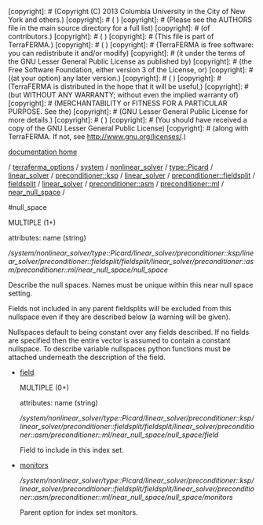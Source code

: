 [copyright]: # (Copyright (C) 2013 Columbia University in the City of New York and others.)
[copyright]: # ( )
[copyright]: # (Please see the AUTHORS file in the main source directory for a full list)
[copyright]: # (of contributors.)
[copyright]: # ( )
[copyright]: # (This file is part of TerraFERMA.)
[copyright]: # ( )
[copyright]: # (TerraFERMA is free software: you can redistribute it and/or modify)
[copyright]: # (it under the terms of the GNU Lesser General Public License as published by)
[copyright]: # (the Free Software Foundation, either version 3 of the License, or)
[copyright]: # ((at your option) any later version.)
[copyright]: # ( )
[copyright]: # (TerraFERMA is distributed in the hope that it will be useful,)
[copyright]: # (but WITHOUT ANY WARRANTY; without even the implied warranty of)
[copyright]: # (MERCHANTABILITY or FITNESS FOR A PARTICULAR PURPOSE. See the)
[copyright]: # (GNU Lesser General Public License for more details.)
[copyright]: # ( )
[copyright]: # (You should have received a copy of the GNU Lesser General Public License)
[copyright]: # (along with TerraFERMA. If not, see <http://www.gnu.org/licenses/>.)

[documentation home](https://github.com/terraferma/terraferma/wiki/Documentation)

/ [terraferma_options](../../../../../../../../../../../../../terraferma_options.md) / [system](../../../../../../../../../../../../system.md) / [nonlinear_solver](../../../../../../../../../../../nonlinear_solver.md) / [type::Picard](../../../../../../../../../../type__Picard.md) / [linear_solver](../../../../../../../../../linear_solver.md) / [preconditioner::ksp](../../../../../../../../preconditioner__ksp.md) / [linear_solver](../../../../../../../linear_solver.md) / [preconditioner::fieldsplit](../../../../../../preconditioner__fieldsplit.md) / [fieldsplit](../../../../../fieldsplit.md) / [linear_solver](../../../../linear_solver.md) / [preconditioner::asm](../../../preconditioner__asm.md) / [preconditioner::ml](../../preconditioner__ml.md) / [near_null_space](../near_null_space.md) /

#null_space

MULTIPLE (1+) 

attributes: name (string) 

*/system/nonlinear_solver/type::Picard/linear_solver/preconditioner::ksp/linear_solver/preconditioner::fieldsplit/fieldsplit/linear_solver/preconditioner::asm/preconditioner::ml/near_null_space/null_space*

Describe the null spaces.  Names must be unique within this near null space setting.

Fields not included in any parent fieldsplits will be excluded from this nullspace 
even if they are described below (a warning will be given).

Nullspaces default to being constant over any fields described.  If no fields are specified
then the entire vector is assumed to contain a constant nullspace.  To describe variable
nullspaces python functions must be attached underneath the description of the field.

* [field](null_space/field.md "child")

    MULTIPLE (0+) 

    attributes: name (string) 

    */system/nonlinear_solver/type::Picard/linear_solver/preconditioner::ksp/linear_solver/preconditioner::fieldsplit/fieldsplit/linear_solver/preconditioner::asm/preconditioner::ml/near_null_space/null_space/field*

    Field to include in this index set.

* [monitors](null_space/monitors.md "child")

    */system/nonlinear_solver/type::Picard/linear_solver/preconditioner::ksp/linear_solver/preconditioner::fieldsplit/fieldsplit/linear_solver/preconditioner::asm/preconditioner::ml/near_null_space/null_space/monitors*

    Parent option for index set monitors.

[autogenerated]: # (This file was automatically generated from the schema file:/home/cwilson/repos/github/TerraFERMA/TerraFERMA/buckettools/schemas/solvers.rng.)

